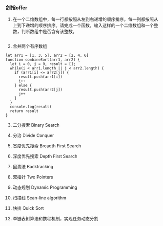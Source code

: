 ### 剑指offer
1. 在一个二维数组中，每一行都按照从左到右递增的顺序排序，每一列都按照从上到下递增的顺序排序。请完成一个函数，输入这样的一个二维数组和一个整数，判断数组中是否含有该整数。 
```

```
2. 合并两个有序数组
```
let arr1 = [1, 3, 5], arr2 = [2, 4, 6]
function combineSort(arr1, arr2) {
  let i = 0, j = 0, result = [];
  while(i < arr1.length || j < arr2.length) {
    if (arr1[i] <= arr2[j]) {
      result.push(arr1[i])
      i++
    } else {
      result.push(arr2[j])
      j++
    }
  }
  console.log(result)
  return result
}
```

3. 二分搜索 Binary Search

4. 分治 Divide Conquer

5. 宽度优先搜索 Breadth First Search

6. 深度优先搜索 Depth First Search

7. 回溯法 Backtracking

8. 双指针 Two Pointers

9. 动态规划 Dynamic Programming

10. 扫描线 Scan-line algorithm

11. 快排 Quick Sort

12. 单链表树算法和携程机制，实现任务动态分割